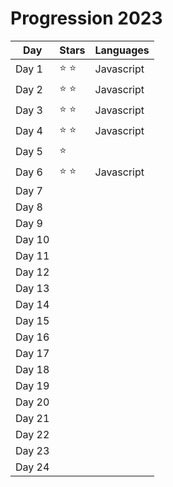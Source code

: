# Progression 2023

| Day    | Stars         | Languages  |
| ------ | ------------- | ---------- |
| Day 1  | :star: :star: | Javascript |
| Day 2  | :star: :star: | Javascript |
| Day 3  | :star: :star: | Javascript |
| Day 4  | :star: :star: | Javascript |
| Day 5  | :star: | | Javascript
| Day 6  | :star: :star: | Javascript |
| Day 7  | | |
| Day 8  | | |
| Day 9  | | |
| Day 10 | | |
| Day 11 |               |            |
| Day 12 |               |            |
| Day 13 |  | |
| Day 14 |               |            |
| Day 15 |               |            |
| Day 16 |               |            |
| Day 17 |               |            |
| Day 18 |               |            |
| Day 19 |               |            |
| Day 20 |               |            |
| Day 21 |               |            |
| Day 22 |               |            |
| Day 23 |               |            |
| Day 24 |               |            |
